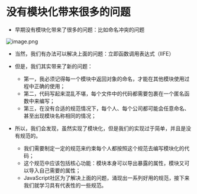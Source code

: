 # 没有模块化带来很多的问题

- 早期没有模块化带来了很多的问题：比如命名冲突的问题

![image.png](https://p3-juejin.byteimg.com/tos-cn-i-k3u1fbpfcp/26bba70b45904889a6d34934b8ef07e9~tplv-k3u1fbpfcp-watermark.image)

- 当然，我们有办法可以解决上面的问题：立即函数调用表达式（IIFE）

- 但是，我们其实带来了新的问题：
  + 第一，我必须记得每一个模块中返回对象的命名，才能在其他模块使用过程中正确的使用；
  + 第二，代码写起来混乱不堪，每个文件中的代码都需要包裹在一个匿名函数中来编写；
  + 第三，在没有合适的规范情况下，每个人、每个公司都可能会任意命名、甚至出现模块名称相同的情况；

- 所以，我们会发现，虽然实现了模块化，但是我们的实现过于简单，并且是没有规范的。
  + 我们需要制定一定的规范来约束每个人都按照这个规范去编写模块化的代码；
  + 这个规范中应该包括核心功能：模块本身可以导出暴露的属性，模块又可以导入自己需要的属性；
  + JavaScript社区为了解决上面的问题，涌现出一系列好用的规范，接下来我们就学习具有代表性的一些规范。
